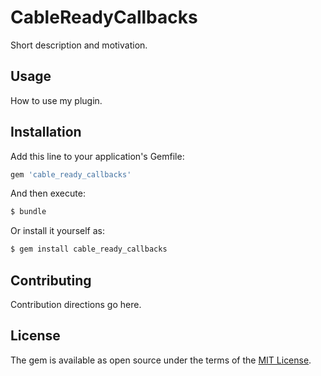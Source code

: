 # CableReadyCallbacks
Short description and motivation.

## Usage
How to use my plugin.

## Installation
Add this line to your application's Gemfile:

```ruby
gem 'cable_ready_callbacks'
```

And then execute:
```bash
$ bundle
```

Or install it yourself as:
```bash
$ gem install cable_ready_callbacks
```

## Contributing
Contribution directions go here.

## License
The gem is available as open source under the terms of the [MIT License](https://opensource.org/licenses/MIT).

